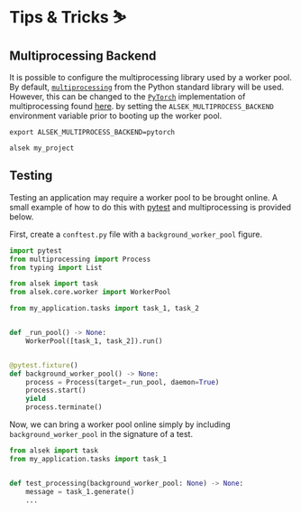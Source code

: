 # Tips & Tricks ⛷️

## Multiprocessing Backend

It is possible to configure the multiprocessing library used by a worker pool.
By default, [`multiprocessing`](https://docs.python.org/3/library/multiprocessing.html) from 
the Python standard library will be used. However, this can be changed to the [`PyTorch`](https://pytorch.org)
implementation of multiprocessing found [here](https://pytorch.org/docs/stable/multiprocessing.html).
by setting the `ALSEK_MULTIPROCESS_BACKEND` environment variable prior to booting up the worker pool.

```shell
export ALSEK_MULTIPROCESS_BACKEND=pytorch

alsek my_project
```

## Testing

Testing an application may require a worker pool to be brought online.
A small example of how to do this with [pytest](https://docs.pytest.org/en/stable) 
and multiprocessing is provided below.

First, create a `conftest.py` file with a `background_worker_pool` figure. 

```python
import pytest
from multiprocessing import Process
from typing import List

from alsek import task
from alsek.core.worker import WorkerPool

from my_application.tasks import task_1, task_2


def _run_pool() -> None:
    WorkerPool([task_1, task_2]).run()


@pytest.fixture()
def background_worker_pool() -> None:
    process = Process(target=_run_pool, daemon=True)
    process.start()
    yield 
    process.terminate()
```

Now, we can bring a worker pool online simply by including
`background_worker_pool` in the signature of a test.

```python
from alsek import task
from my_application.tasks import task_1


def test_processing(background_worker_pool: None) -> None:
    message = task_1.generate()
    ...
```
